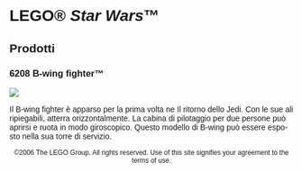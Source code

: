 <div lang="it-IT" style="font-family: Helvetica, sans-serif;">
<h1>LEGO® <i>Star Wars</i>™</h1>
<h2>Prodotti</h2>
<h3>
<span class="product_number">6208</span>
<span class="title">B-wing fighter™</span>
</h3>
<img src="https://www.lego.com/cdn/product-assets/product.img.pri/6208-0000-XX-12-1.jpg" type="image/jpeg">
<p class="description">Il B-wing fighter è apparso per la prima volta ne Il ritorno dello Jedi. Con le sue ali ripiegabili, atterra orizzontalmente. La cabina di pilotaggio per due persone può aprirsi e ruota in modo giroscopico. Questo modello di B-wing può essere esposto nella sua torre di servizio.</p>
<p class="footer" style="font-size: 12px; text-align: center;">©2006 The LEGO Group. All rights reserved. Use of this site signifies your agreement to the terms of use.</p>
</div>
